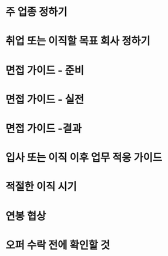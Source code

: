 # 주 업종 정하기

# 취업 또는 이직할 목표 회사 정하기

# 면접 가이드 - 준비

# 면접 가이드 - 실전

# 면접 가이드 -결과

# 입사 또는 이직 이후 업무 적응 가이드



# 적절한 이직 시기

# 연봉 협상

# 오퍼 수락 전에 확인할 것



